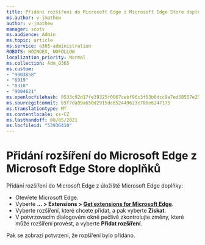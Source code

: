 ```yaml
---
title: Přidání rozšíření do Microsoft Edge z Microsoft Edge Store doplňků
ms.author: v-jmathew
author: v-jmathew
manager: scotv
ms.audience: Admin
ms.topic: article
ms.service: o365-administration
ROBOTS: NOINDEX, NOFOLLOW
localization_priority: Normal
ms.collection: Adm_O365
ms.custom:
- "9003858"
- "6919"
- "8310"
- "9004621"
ms.openlocfilehash: 0533c92d17fe39325f0067cebf96c3f63b0dcc9a7ed58557e2557ef75aad55e6
ms.sourcegitcommit: b5f7da89a650d2915dc652449623c78be6247175
ms.translationtype: MT
ms.contentlocale: cs-CZ
ms.lasthandoff: 08/05/2021
ms.locfileid: "53936410"
---
```

# <a name="add-an-extension-to-microsoft-edge-from-the-microsoft-edge-add-ons-store"></a>Přidání rozšíření do Microsoft Edge z Microsoft Edge Store doplňků

Přidání rozšíření do Microsoft Edge z úložiště Microsoft Edge doplňky:

- Otevřete Microsoft Edge.
- Vyberte **... > Extensions > [Get extensions for Microsoft Edge](https://go.microsoft.com/fwlink/?linkid=2136408)**.
- Vyberte rozšíření, které chcete přidat, a pak vyberte **Získat**.
- V potvrzovacím dialogovém okně pečlivě zkontrolujte změny, které může rozšíření provést, a vyberte **Přidat rozšíření**.

Pak se zobrazí potvrzení, že rozšíření bylo přidáno.
